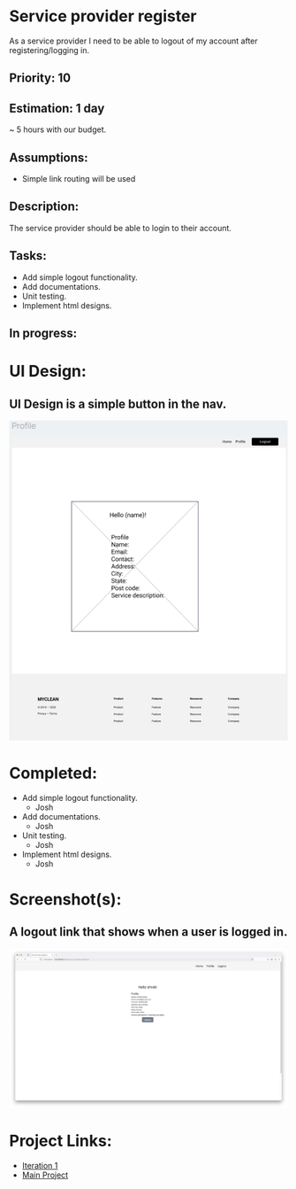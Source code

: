 # Service provider register
As a service provider I need to be able to logout of my account after registering/logging in.

## Priority: 10

## Estimation: 1 day
~ 5 hours with our budget.

## Assumptions:
- Simple link routing will be used

## Description:
The service provider should be able to login to their account.

## Tasks:
- Add simple logout functionality.
- Add documentations.
- Unit testing.
- Implement html designs.

## In progress:

# UI Design:
## UI Design is a simple button in the nav.
![Wireframe - Service provider profile](../screenshots/iteration1_wireframe_profile.png)

# Completed:
- Add simple logout functionality.
    - Josh
- Add documentations.
    - Josh
- Unit testing.
    - Josh
- Implement html designs.
    - Josh

# Screenshot(s):
## A logout link that shows when a user is logged in.
![Service provider prodile](../screenshots/iteration1_profile.png)

# Project Links:
- [Iteration 1](../iteration_1.md)
- [Main Project](../../README.md)
